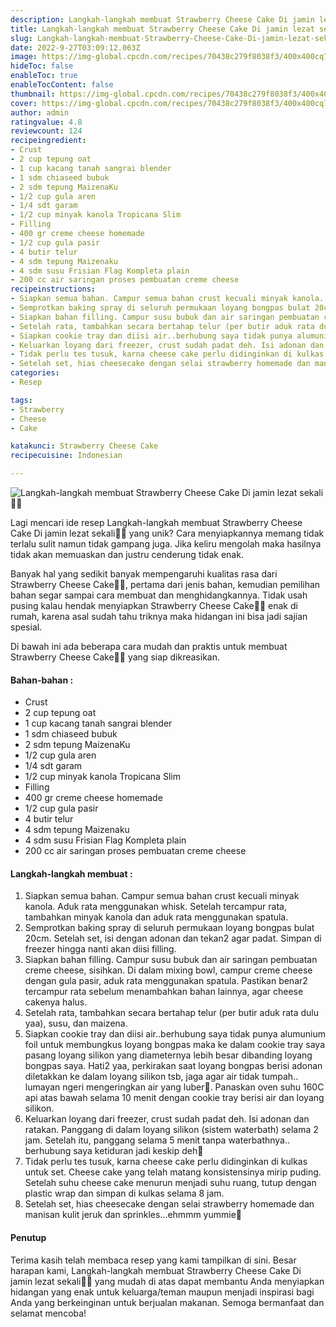 ```yaml
---
description: Langkah-langkah membuat Strawberry Cheese Cake Di jamin lezat sekali"
title: Langkah-langkah membuat Strawberry Cheese Cake Di jamin lezat sekali
slug: Langkah-langkah-membuat-Strawberry-Cheese-Cake-Di-jamin-lezat-sekali
date: 2022-9-27T03:09:12.063Z
image: https://img-global.cpcdn.com/recipes/70438c279f8038f3/400x400cq70/photo.jpg
hideToc: false
enableToc: true
enableTocContent: false
thumbnail: https://img-global.cpcdn.com/recipes/70438c279f8038f3/400x400cq70/photo.jpg
cover: https://img-global.cpcdn.com/recipes/70438c279f8038f3/400x400cq70/photo.jpg
author: admin
ratingvalue: 4.8
reviewcount: 124
recipeingredient:
- Crust
- 2 cup tepung oat
- 1 cup kacang tanah sangrai blender
- 1 sdm chiaseed bubuk
- 2 sdm tepung MaizenaKu
- 1/2 cup gula aren
- 1/4 sdt garam
- 1/2 cup minyak kanola Tropicana Slim
- Filling
- 400 gr creme cheese homemade
- 1/2 cup gula pasir
- 4 butir telur
- 4 sdm tepung Maizenaku
- 4 sdm susu Frisian Flag Kompleta plain
- 200 cc air saringan proses pembuatan creme cheese
recipeinstructions:
- Siapkan semua bahan. Campur semua bahan crust kecuali minyak kanola. Aduk rata menggunakan whisk. Setelah tercampur rata, tambahkan minyak kanola dan aduk rata menggunakan spatula.
- Semprotkan baking spray di seluruh permukaan loyang bongpas bulat 20cm. Setelah set, isi dengan adonan dan tekan2 agar padat. Simpan di freezer hingga nanti akan diisi filling.
- Siapkan bahan filling. Campur susu bubuk dan air saringan pembuatan creme cheese, sisihkan. Di dalam mixing bowl, campur creme cheese dengan gula pasir, aduk rata menggunakan spatula. Pastikan benar2 tercampur rata sebelum menambahkan bahan lainnya, agar cheese cakenya halus.
- Setelah rata, tambahkan secara bertahap telur (per butir aduk rata dulu yaa), susu, dan maizena.
- Siapkan cookie tray dan diisi air..berhubung saya tidak punya alumunium foil untuk membungkus loyang bongpas maka ke dalam cookie tray saya pasang loyang silikon yang diameternya lebih besar dibanding loyang bongpas saya. Hati2 yaa, perkirakan saat loyang bongpas berisi adonan diletakkan ke dalam loyang silikon tsb, jaga agar air tidak tumpah.. lumayan ngeri mengeringkan air yang luber😬. Panaskan oven suhu 160C api atas bawah selama 10 menit dengan cookie tray berisi air dan loyang silikon.
- Keluarkan loyang dari freezer, crust sudah padat deh. Isi adonan dan ratakan. Panggang di dalam loyang silikon (sistem waterbath) selama 2 jam. Setelah itu, panggang selama 5 menit tanpa waterbathnya.. berhubung saya ketiduran jadi keskip deh🤭
- Tidak perlu tes tusuk, karna cheese cake perlu didinginkan di kulkas untuk set. Cheese cake yang telah matang konsistensinya mirip puding. Setelah suhu cheese cake menurun menjadi suhu ruang, tutup dengan plastic wrap dan simpan di kulkas selama 8 jam.
- Setelah set, hias cheesecake dengan selai strawberry homemade dan manisan kulit jeruk dan sprinkles...ehmmm yummie🥰
categories:
- Resep

tags:
- Strawberry
- Cheese
- Cake

katakunci: Strawberry Cheese Cake
recipecuisine: Indonesian

---
```


![Langkah-langkah membuat Strawberry Cheese Cake Di jamin lezat sekali👩‍🍳](https://img-global.cpcdn.com/recipes/70438c279f8038f3/400x400cq70/photo.jpg)

Lagi mencari ide resep Langkah-langkah membuat Strawberry Cheese Cake Di jamin lezat sekali👩‍🍳 yang unik? Cara menyiapkannya memang tidak terlalu sulit namun tidak gampang juga. Jika keliru mengolah maka hasilnya tidak akan memuaskan dan justru cenderung tidak enak.

Banyak hal yang sedikit banyak mempengaruhi kualitas rasa dari Strawberry Cheese Cake👩‍🍳, pertama dari jenis bahan, kemudian pemilihan bahan segar sampai cara membuat dan menghidangkannya. Tidak usah pusing kalau hendak menyiapkan Strawberry Cheese Cake👩‍🍳 enak di rumah, karena asal sudah tahu triknya maka hidangan ini bisa jadi sajian spesial.

Di bawah ini ada beberapa cara mudah dan praktis untuk membuat Strawberry Cheese Cake👩‍🍳 yang siap dikreasikan.

<!--inarticleads1-->

#### Bahan-bahan :

- Crust
- 2 cup tepung oat
- 1 cup kacang tanah sangrai blender
- 1 sdm chiaseed bubuk
- 2 sdm tepung MaizenaKu
- 1/2 cup gula aren
- 1/4 sdt garam
- 1/2 cup minyak kanola Tropicana Slim
- Filling
- 400 gr creme cheese homemade
- 1/2 cup gula pasir
- 4 butir telur
- 4 sdm tepung Maizenaku
- 4 sdm susu Frisian Flag Kompleta plain
- 200 cc air saringan proses pembuatan creme cheese

<!--inarticleads2-->

#### Langkah-langkah membuat :

1. Siapkan semua bahan. Campur semua bahan crust kecuali minyak kanola. Aduk rata menggunakan whisk. Setelah tercampur rata, tambahkan minyak kanola dan aduk rata menggunakan spatula.
1. Semprotkan baking spray di seluruh permukaan loyang bongpas bulat 20cm. Setelah set, isi dengan adonan dan tekan2 agar padat. Simpan di freezer hingga nanti akan diisi filling.
1. Siapkan bahan filling. Campur susu bubuk dan air saringan pembuatan creme cheese, sisihkan. Di dalam mixing bowl, campur creme cheese dengan gula pasir, aduk rata menggunakan spatula. Pastikan benar2 tercampur rata sebelum menambahkan bahan lainnya, agar cheese cakenya halus.
1. Setelah rata, tambahkan secara bertahap telur (per butir aduk rata dulu yaa), susu, dan maizena.
1. Siapkan cookie tray dan diisi air..berhubung saya tidak punya alumunium foil untuk membungkus loyang bongpas maka ke dalam cookie tray saya pasang loyang silikon yang diameternya lebih besar dibanding loyang bongpas saya. Hati2 yaa, perkirakan saat loyang bongpas berisi adonan diletakkan ke dalam loyang silikon tsb, jaga agar air tidak tumpah.. lumayan ngeri mengeringkan air yang luber😬. Panaskan oven suhu 160C api atas bawah selama 10 menit dengan cookie tray berisi air dan loyang silikon.
1. Keluarkan loyang dari freezer, crust sudah padat deh. Isi adonan dan ratakan. Panggang di dalam loyang silikon (sistem waterbath) selama 2 jam. Setelah itu, panggang selama 5 menit tanpa waterbathnya.. berhubung saya ketiduran jadi keskip deh🤭
1. Tidak perlu tes tusuk, karna cheese cake perlu didinginkan di kulkas untuk set. Cheese cake yang telah matang konsistensinya mirip puding. Setelah suhu cheese cake menurun menjadi suhu ruang, tutup dengan plastic wrap dan simpan di kulkas selama 8 jam.
1. Setelah set, hias cheesecake dengan selai strawberry homemade dan manisan kulit jeruk dan sprinkles...ehmmm yummie🥰

#### Penutup

Terima kasih telah membaca resep yang kami tampilkan di sini. Besar harapan kami, Langkah-langkah membuat Strawberry Cheese Cake Di jamin lezat sekali👩‍🍳 yang mudah di atas dapat membantu Anda menyiapkan hidangan yang enak untuk keluarga/teman maupun menjadi inspirasi bagi Anda yang berkeinginan untuk berjualan makanan. Semoga bermanfaat dan selamat mencoba!